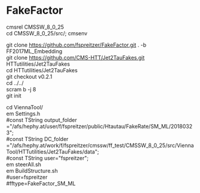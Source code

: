 # FakeFactor  

cmsrel CMSSW_8_0_25  
cd CMSSW_8_0_25/src/; cmsenv  

git clone https://github.com/fspreitzer/FakeFactor.git . -b FF2017ML_Embedding  
git clone https://github.com/CMS-HTT/Jet2TauFakes.git HTTutilities/Jet2TauFakes  
cd HTTutilities/Jet2TauFakes  
git checkout v0.2.1  
cd ../../  
scram b -j 8  
git init  


cd ViennaTool/  
em Settings.h  
#const TString output_folder ="/afs/hephy.at/user/f/fspreitzer/public/Htautau/FakeRate/SM_ML/20180323";  
#const TString DC_folder     ="/afs/hephy.at/work/f/fspreitzer/cmssw/ff_test/CMSSW_8_0_25/src/ViennaTool/HTTutilities/Jet2TauFakes/data";  
#const TString user="fspreitzer";  
em steerAll.sh  
em BuildStructure.sh  
#user=fspreitzer  
#fftype=FakeFactor_SM_ML  


